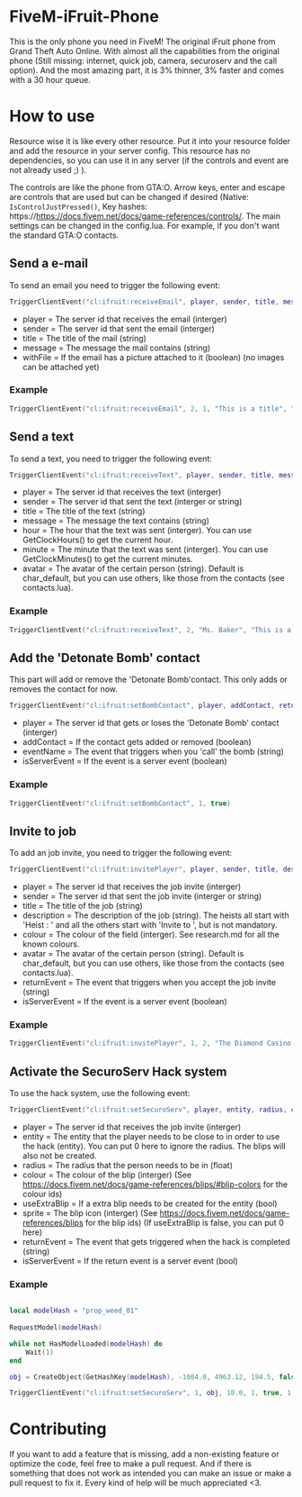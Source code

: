 # FiveM-iFruit-Phone

This is the only phone you need in FiveM! The original iFruit phone from Grand Theft Auto Online. With almost all the capabilities from the original phone (Still missing: internet, quick job, camera, securoserv and the call option). And the most amazing part, it is 3% thinner, 3% faster and comes with a 30 hour queue.

# How to use

Resource wise it is like every other resource. Put it into your resource folder and add the resource in your server config. This resource has no dependencies, so you can use it in any server (if the controls and event are not already used ;) ).

The controls are like the phone from GTA:O. Arrow keys, enter and escape are controls that are used but can be changed if desired (Native: `IsControlJustPressed()`, Key hashes: https://https://docs.fivem.net/docs/game-references/controls/. 
The main settings can be changed in the config.lua. For example, if you don't want the standard GTA:O contacts.

## Send a e-mail

To send an email you need to trigger the following event:

```lua
TriggerClientEvent("cl:ifruit:receiveEmail", player, sender, title, message, withFile) -- or TriggerEvent if you are triggering it client-sided (remove the player parameter)
``` 

- player = The server id that receives the email (interger)
- sender = The server id that sent the email (interger)
- title = The title of the mail (string)
- message = The message the mail contains (string)
- withFile = If the email has a picture attached to it (boolean) (no images can be attached yet)

### Example

```lua
TriggerClientEvent("cl:ifruit:receiveEmail", 2, 1, "This is a title", "This is the message", false)
``` 

## Send a text 

To send a text, you need to trigger the following event:

```lua
TriggerClientEvent("cl:ifruit:receiveText", player, sender, title, message, hour, minute, avatar) -- or TriggerEvent if you are triggering it client-sided (remove the player parameter)
```

- player = The server id that receives the text (interger)
- sender = The server id that sent the text (interger or string)
- title = The title of the text (string)
- message = The message the text contains (string)
- hour = The hour that the text was sent (interger). You can use GetClockHours() to get the current hour.
- minute = The minute that the text was sent (interger). You can use GetClockMinutes() to get the current minutes.
- avatar = The avatar of the certain person (string). Default is char_default, but you can use others, like those from the contacts (see contacts.lua).

### Example

```lua
TriggerClientEvent("cl:ifruit:receiveText", 2, "Ms. Baker", "This is a title", "This is a message", GetClockHours(), GetClockMinutes(), "char_casino_manager")
```

## Add the 'Detonate Bomb' contact

This part will add or remove the 'Detonate Bomb'contact. This only adds or removes the contact for now. 

```lua
TriggerClientEvent("cl:ifruit:setBombContact", player, addContact, returnEvent, isServerEvent) -- or TriggerEvent if you are triggering it client-sided (remove the player parameter)
```

- player = The server id that gets or loses the 'Detonate Bomb' contact (interger)
- addContact = If the contact gets added or removed (boolean)
- eventName = The event that triggers when you 'call' the bomb (string)
- isServerEvent = If the event is a server event (boolean)

### Example

```lua
TriggerClientEvent("cl:ifruit:setBombContact", 1, true)
```

## Invite to job 

To add an job invite, you need to trigger the following event: 

```lua
TriggerClientEvent("cl:ifruit:invitePlayer", player, sender, title, description, colour, avatar, returnEvent, isServerEvent) -- or TriggerEvent if you are triggering it client-sided (remove the player parameter)
```

- player = The server id that receives the job invite (interger)
- sender = The server id that sent the job invite (interger or string)
- title = The title of the job (string)
- description = The description of the job (string). The heists all start with 'Heist : ' and all the others start with 'Invite to ', but is not mandatory.
- colour = The colour of the field (interger). See research.md for all the known colours.
- avatar = The avatar of the certain person (string). Default is char_default, but you can use others, like those from the contacts (see contacts.lua).
- returnEvent = The event that triggers when you accept the job invite (string)
- isServerEvent = If the event is a server event (boolean)

### Example

```lua
TriggerClientEvent("cl:ifruit:invitePlayer", 1, 2, "The Diamond Casino Heist", " Heist : Diamond Casino Heist", 1, "char_lester", "myClientEvent", false)
```

## Activate the SecuroServ Hack system

To use the hack system, use the following event:

```lua
TriggerClientEvent("cl:ifruit:setSecuroServ", player, entity, radius, colour, useExtraBlip, sprite, returnEvent, isServerEvent) -- or TriggerEvent if you are triggering it client-sided (remove the player parameter)
```

- player = The server id that receives the job invite (interger)
- entity = The entity that the player needs to be close to in order to use the hack (entity). You can put 0 here to ignore the radius. The blips will also not be created. 
- radius = The radius that the person needs to be in (float)
- colour = The colour of the blip (interger) (See https://docs.fivem.net/docs/game-references/blips/#blip-colors for the colour ids)
- useExtraBlip = If a extra blip needs to be created for the entity (bool)
- sprite = The blip icon (interger) (See https://docs.fivem.net/docs/game-references/blips for the blip ids) (If useExtraBlip is false, you can put 0 here)
- returnEvent = The event that gets triggered when the hack is completed (string)
- isServerEvent = If the return event is a server event (bool)

### Example

```lua

local modelHash = "prop_weed_01"
    
RequestModel(modelHash)

while not HasModelLoaded(modelHash) do
    Wait(1)
end

obj = CreateObject(GetHashKey(modelHash), -1004.0, 4963.12, 194.5, false, false, false) -- Weed plant at the cult fort

TriggerClientEvent("cl:ifruit:setSecuroServ", 1, obj, 10.0, 1, true, 1, "myServerEvent", true)
```

# Contributing

If you want to add a feature that is missing, add a non-existing feature or optimize the code, feel free to make a pull request. And if there is something that does not work as intended you can make an issue or make a pull request to fix it. Every kind of help will be much appreciated <3.
